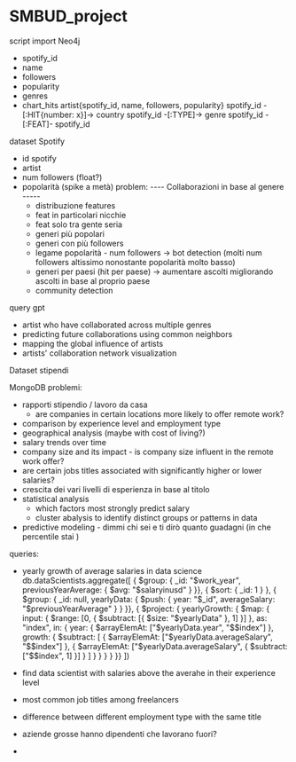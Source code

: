 # SMBUD_project

script import Neo4j
- spotify_id
- name
- followers
- popularity
- genres
- chart_hits
          artist{spotify_id, name, followers, popularity}
          spotify_id -[:HIT{number: x}]-> country
          spotify_id -[:TYPE]-> genre
          spotify_id -[:FEAT]- spotify_id

dataset Spotify
- id spotify
- artist
- num followers (float?)
- popolarità (spike a metà)
problem:
  ---- Collaborazioni in base al genere -----
  - distribuzione features
  - feat in particolari nicchie
  - feat solo tra gente seria
  - generi più popolari
  - generi con più followers
  - legame popolarità - num followers -> bot detection (molti num followers altissimo nonostante popolarità molto basso)
  - generi per paesi (hit per paese) -> aumentare ascolti migliorando ascolti in base al proprio paese
  - community detection

query gpt
  - artist who have collaborated across multiple genres
  - predicting future collaborations using common neighbors
  - mapping the global influence of artists
  - artists' collaboration network visualization



Dataset stipendi

MongoDB
problemi:
  - rapporti stipendio / lavoro da casa
      - are companies in certain locations more likely to offer remote work?
  - comparison by experience level and employment type
  - geographical analysis (maybe with cost of living?)
  - salary trends over time
  - company size and its impact
        - is company size influent in the remote work offer?
  - are certain jobs titles associated with significantly higher or lower salaries?
  - crescita dei vari livelli di esperienza in base al titolo
  - statistical analysis
      - which factors most strongly predict salary
      - cluster abalysis to identify distinct groups or patterns in data
  - predictive modeling
        - dimmi chi sei e ti dirò quanto guadagni (in che percentile stai )
    
queries:
  - yearly growth of average salaries in data science
      db.dataScientists.aggregate([
  { $group: {
      _id: "$work_year",
      previousYearAverage: { $avg: "$salaryinusd" }
  }},
  { $sort: { _id: 1 } },
  { $group: {
      _id: null,
      yearlyData: { $push: { year: "$_id", averageSalary: "$previousYearAverage" } }
  }},
  { $project: {
      yearlyGrowth: {
          $map: {
              input: { $range: [0, { $subtract: [{ $size: "$yearlyData" }, 1] }] },
              as: "index",
              in: {
                  year: { $arrayElemAt: ["$yearlyData.year", "$$index"] },
                  growth: {
                      $subtract: [
                          { $arrayElemAt: ["$yearlyData.averageSalary", "$$index"] },
                          { $arrayElemAt: ["$yearlyData.averageSalary", { $subtract: ["$$index", 1] }] }
                      ]
                  }
              }
          }
      }
  }}
])

  - find data scientist with salaries above the averahe in their experience level
  - most common job titles among freelancers
  - difference between different employment type with the same title
  - aziende grosse hanno dipendenti che lavorano fuori?
  - 
